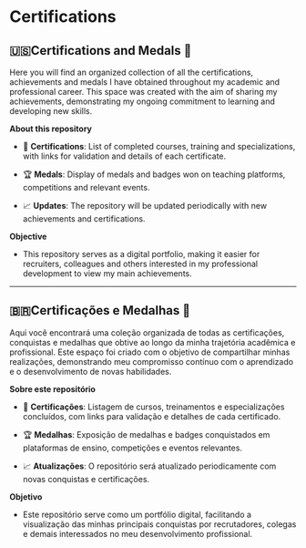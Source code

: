 # Certifications

## 🇺🇸Certifications and Medals 🏅 
  Here you will find an organized collection of all the certifications, achievements and medals I have obtained throughout my academic and professional career. This space was created with the aim of sharing my achievements, demonstrating my ongoing commitment to learning and developing new skills.

  **About this repository**
  - 📜 **Certifications**: List of completed courses, training and specializations, with links for validation and details of each certificate.
    
  - 🏆 **Medals**: Display of medals and badges won on teaching platforms, competitions and relevant events.
    
  - 📈 **Updates**: The repository will be updated periodically with new achievements and certifications.
  
**Objective**
  -  This repository serves as a digital portfolio, making it easier for recruiters, colleagues and others interested in my professional development to view my main achievements.
  
------------------------------------------------------------------------------------------------------------------------------------------------------------------------------------------------------------------------

## 🇧🇷Certificações e Medalhas 🏅
Aqui você encontrará uma coleção organizada de todas as certificações, conquistas e medalhas que obtive ao longo da minha trajetória acadêmica e profissional. Este espaço foi criado com o objetivo de compartilhar minhas realizações, demonstrando meu compromisso contínuo com o aprendizado e o desenvolvimento de novas habilidades.

**Sobre este repositório**
  - 📜 **Certificações**: Listagem de cursos, treinamentos e especializações concluídos, com links para validação e detalhes de cada certificado.
  
  - 🏆 **Medalhas**: Exposição de medalhas e badges conquistados em plataformas de ensino, competições e eventos relevantes.
  
  - 📈 **Atualizações**: O repositório será atualizado periodicamente com novas conquistas e certificações.

**Objetivo**
  - Este repositório serve como um portfólio digital, facilitando a visualização das minhas principais conquistas por recrutadores, colegas e demais interessados no meu desenvolvimento profissional.
